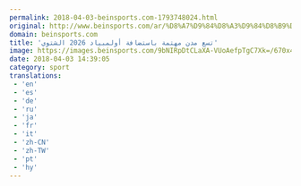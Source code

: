 ```yaml
---
permalink: 2018-04-03-beinsports.com-1793748024.html
original: http://www.beinsports.com/ar/%D8%A7%D9%84%D8%A3%D9%84%D8%B9%D8%A7%D8%A8-%D8%A7%D9%84%D8%A3%D9%88%D9%84%D9%85%D8%A8%D9%8A%D8%A9-%D8%A7%D9%84%D8%B4%D8%AA%D9%88/news/%D8%AA%D8%B3%D8%B9-%D9%85%D8%AF%D9%86-%D9%85%D9%87%D8%AA%D9%85%D8%A9-%D8%A8%D8%A7%D8%B3%D8%AA%D8%B6%D8%A7%D9%81%D8%A9-%D8%A3/834861
domain: beinsports.com
title: 'تسع مدن مهتمة باستضافة أولمبياد 2026 الشتوي'
image: https://images.beinsports.com/9bNIRpDtCLaXA-VUoAefpTgC7Xk=/670x424/smart/1791915-2018-02-25T165113Z_633181372_RC19519FA300_RTRMADP_3_OLYMPICS-2018-BEST.JPG
date: 2018-04-03 14:39:05
category: sport
translations: 
 - 'en'
 - 'es'
 - 'de'
 - 'ru'
 - 'ja'
 - 'fr'
 - 'it'
 - 'zh-CN'
 - 'zh-TW'
 - 'pt'
 - 'hy'
---
```


